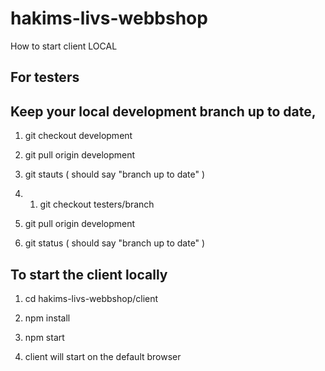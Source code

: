 # hakims-livs-webbshop



How to start client LOCAL

## For testers 
## Keep your local development branch up to date, 

1. git checkout development

2. git pull origin development

3. git stauts ( should say "branch up to date" ) 

4. 1. git checkout testers/branch 

5. git pull origin development 

6. git status ( should say "branch up to date" )

## To start the client locally 

1. cd hakims-livs-webbshop/client 

2. npm install

3. npm start

4. client will start on the default browser

